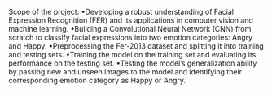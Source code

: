 Scope of the project:
•Developing a robust understanding of Facial Expression Recognition (FER) and its applications in computer vision and machine learning.
•Building a Convolutional Neural Network (CNN) from scratch to classify facial expressions into two emotion categories: Angry and Happy.
•Preprocessing the Fer-2013 dataset and splitting it into training and testing sets.
•Training the model on the training set and evaluating its performance on the testing set.
•Testing the model’s generalization ability by passing new and unseen images to the model and identifying their corresponding emotion category as Happy or Angry.
